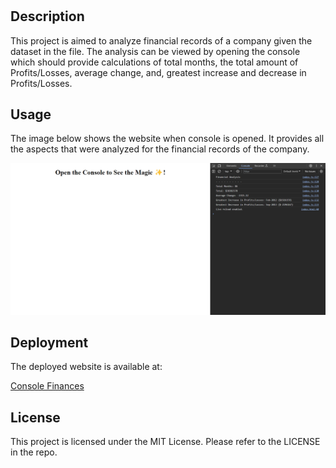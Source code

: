 # <Console-Finances>

## Description
This project is aimed to analyze financial records of a company given the dataset in the file. The analysis can be viewed by opening the console which should provide calculations of total months, the total amount of Profits/Losses, average change, and, greatest increase and decrease in Profits/Losses.

## Usage

The image below shows the website when console is opened. It provides all the aspects that were analyzed for the financial records of the company. 

![Console Finances website displaying how it should look once opened with console contents](assets/images/screenshot.png)


## Deployment
The deployed website is available at:

[Console Finances](https://cemileblks.github.io/console-finances/)

## License

This project is licensed under the MIT License. Please refer to the LICENSE in the repo.